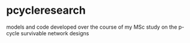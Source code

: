 # pcycleresearch
models and code developed over the course of my MSc study on the p-cycle survivable network designs
